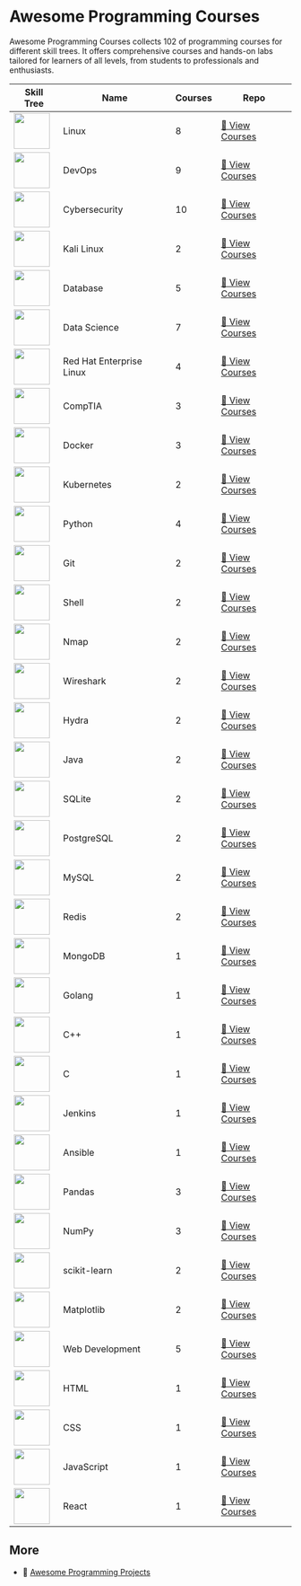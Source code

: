 # Awesome Programming Courses

Awesome Programming Courses collects 102 of programming courses for different skill trees. It offers comprehensive courses and hands-on labs tailored for learners of all levels, from students to professionals and enthusiasts.

| Skill Tree                                                           | Name                     |   Courses | Repo                                                                                          |
|----------------------------------------------------------------------|--------------------------|-----------|-----------------------------------------------------------------------------------------------|
| <img width='64px' src='https://file.labex.io/path/k5LXo5b82pJm.png'> | Linux                    |         8 | [🔗 View Courses](https://github.com/labex-labs/practice-linux-programming-courses)           |
| <img width='64px' src='https://file.labex.io/path/a3Od9y18p0bV.png'> | DevOps                   |         9 | [🔗 View Courses](https://github.com/labex-labs/practice-devops-programming-courses)          |
| <img width='64px' src='https://file.labex.io/path/Xke24vJbuOBk.png'> | Cybersecurity            |        10 | [🔗 View Courses](https://github.com/labex-labs/practice-cybersecurity-programming-courses)   |
| <img width='64px' src='https://file.labex.io/path/nJIFH3qqCckt.png'> | Kali Linux               |         2 | [🔗 View Courses](https://github.com/labex-labs/practice-kali-programming-courses)            |
| <img width='64px' src='https://file.labex.io/path/S2s0kYPxCISr.png'> | Database                 |         5 | [🔗 View Courses](https://github.com/labex-labs/practice-database-programming-courses)        |
| <img width='64px' src='https://file.labex.io/path/Ctx67nWJaNg4.png'> | Data Science             |         7 | [🔗 View Courses](https://github.com/labex-labs/practice-data-science-programming-courses)    |
| <img width='64px' src='https://file.labex.io/path/r7hHlDvORmjS.png'> | Red Hat Enterprise Linux |         4 | [🔗 View Courses](https://github.com/labex-labs/practice-rhel-programming-courses)            |
| <img width='64px' src='https://file.labex.io/path/ZbzxjVKrvgFc.png'> | CompTIA                  |         3 | [🔗 View Courses](https://github.com/labex-labs/practice-comptia-programming-courses)         |
| <img width='64px' src='https://file.labex.io/path/X5zPui0XRqNx.png'> | Docker                   |         3 | [🔗 View Courses](https://github.com/labex-labs/practice-docker-programming-courses)          |
| <img width='64px' src='https://file.labex.io/path/RTAa3OE96ESn.png'> | Kubernetes               |         2 | [🔗 View Courses](https://github.com/labex-labs/practice-kubernetes-programming-courses)      |
| <img width='64px' src='https://file.labex.io/path/E4pVLzVNCjyM.png'> | Python                   |         4 | [🔗 View Courses](https://github.com/labex-labs/practice-python-programming-courses)          |
| <img width='64px' src='https://file.labex.io/path/mlkFQS0wjouP.png'> | Git                      |         2 | [🔗 View Courses](https://github.com/labex-labs/practice-git-programming-courses)             |
| <img width='64px' src='https://file.labex.io/path/FaVTnI4iqZP0.png'> | Shell                    |         2 | [🔗 View Courses](https://github.com/labex-labs/practice-shell-programming-courses)           |
| <img width='64px' src='https://file.labex.io/path/pPoL1KPkCT9I.png'> | Nmap                     |         2 | [🔗 View Courses](https://github.com/labex-labs/practice-nmap-programming-courses)            |
| <img width='64px' src='https://file.labex.io/path/OuFutztV2dPZ.png'> | Wireshark                |         2 | [🔗 View Courses](https://github.com/labex-labs/practice-wireshark-programming-courses)       |
| <img width='64px' src='https://file.labex.io/path/fqzGODJFWPbL.png'> | Hydra                    |         2 | [🔗 View Courses](https://github.com/labex-labs/practice-hydra-programming-courses)           |
| <img width='64px' src='https://file.labex.io/path/vBtgM8cNsQFn.png'> | Java                     |         2 | [🔗 View Courses](https://github.com/labex-labs/practice-java-programming-courses)            |
| <img width='64px' src='https://file.labex.io/path/yNOqpRQSmPL4.png'> | SQLite                   |         2 | [🔗 View Courses](https://github.com/labex-labs/practice-sqlite-programming-courses)          |
| <img width='64px' src='https://file.labex.io/path/9xEeZgWSNpHA.png'> | PostgreSQL               |         2 | [🔗 View Courses](https://github.com/labex-labs/practice-postgresql-programming-courses)      |
| <img width='64px' src='https://file.labex.io/path/3JJy1bOBmUoZ.png'> | MySQL                    |         2 | [🔗 View Courses](https://github.com/labex-labs/practice-mysql-programming-courses)           |
| <img width='64px' src='https://file.labex.io/path/4MMYfz8sH7hJ.png'> | Redis                    |         2 | [🔗 View Courses](https://github.com/labex-labs/practice-redis-programming-courses)           |
| <img width='64px' src='https://file.labex.io/path/iL7seSYd8jLs.png'> | MongoDB                  |         1 | [🔗 View Courses](https://github.com/labex-labs/practice-mongodb-programming-courses)         |
| <img width='64px' src='https://file.labex.io/path/YgASYacMNI6I.png'> | Golang                   |         1 | [🔗 View Courses](https://github.com/labex-labs/practice-go-programming-courses)              |
| <img width='64px' src='https://file.labex.io/path/kjx58efaCNu0.png'> | C++                      |         1 | [🔗 View Courses](https://github.com/labex-labs/practice-cpp-programming-courses)             |
| <img width='64px' src='https://file.labex.io/path/GAbMWgBPUOxV.png'> | C                        |         1 | [🔗 View Courses](https://github.com/labex-labs/practice-c-programming-courses)               |
| <img width='64px' src='https://file.labex.io/path/VtELSfa4h1jh.png'> | Jenkins                  |         1 | [🔗 View Courses](https://github.com/labex-labs/practice-jenkins-programming-courses)         |
| <img width='64px' src='https://file.labex.io/path/PBjrCC7U2Koq.png'> | Ansible                  |         1 | [🔗 View Courses](https://github.com/labex-labs/practice-ansible-programming-courses)         |
| <img width='64px' src='https://file.labex.io/path/qhqKKAjZr3K5.png'> | Pandas                   |         3 | [🔗 View Courses](https://github.com/labex-labs/practice-pandas-programming-courses)          |
| <img width='64px' src='https://file.labex.io/path/gdqX0QgXsYjL.png'> | NumPy                    |         3 | [🔗 View Courses](https://github.com/labex-labs/practice-numpy-programming-courses)           |
| <img width='64px' src='https://file.labex.io/path/N7q3t9dfWfEY.png'> | scikit-learn             |         2 | [🔗 View Courses](https://github.com/labex-labs/practice-sklearn-programming-courses)         |
| <img width='64px' src='https://file.labex.io/path/6PDQ0G40CdCX.png'> | Matplotlib               |         2 | [🔗 View Courses](https://github.com/labex-labs/practice-matplotlib-programming-courses)      |
| <img width='64px' src='https://file.labex.io/path/NHa0nG5axMBE.png'> | Web Development          |         5 | [🔗 View Courses](https://github.com/labex-labs/practice-web-development-programming-courses) |
| <img width='64px' src='https://file.labex.io/path/NrasuEoAvSam.png'> | HTML                     |         1 | [🔗 View Courses](https://github.com/labex-labs/practice-html-programming-courses)            |
| <img width='64px' src='https://file.labex.io/path/YheSJQuYYCNJ.png'> | CSS                      |         1 | [🔗 View Courses](https://github.com/labex-labs/practice-css-programming-courses)             |
| <img width='64px' src='https://file.labex.io/path/ztG7iIXOkx2u.png'> | JavaScript               |         1 | [🔗 View Courses](https://github.com/labex-labs/practice-javascript-programming-courses)      |
| <img width='64px' src='https://file.labex.io/path/nUDMNpUKFvpT.png'> | React                    |         1 | [🔗 View Courses](https://github.com/labex-labs/practice-react-programming-courses)           |

## More

- 🔗 [Awesome Programming Projects](https://github.com/labex-labs/awesome-programming-projects)

